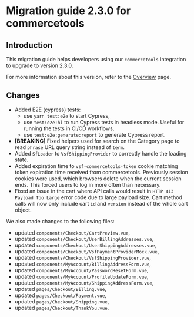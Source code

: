 # Migration guide 2.3.0 for commercetools

## Introduction

This migration guide helps developers using our `commercetools` integration to upgrade to version 2.3.0.

For more information about this version, refer to the [Overview](./overview.md) page.

## Changes

- Added E2E (cypress) tests:
  - use `yarn test:e2e` to start Cypress,
  - use `test:e2e:hl` to run Cypress tests in headless mode. Useful for running the tests in CI/CD workflows,
  - use `test:e2e:generate:report` to generate Cypress report.
- **[BREAKING]** Fixed helpers used for search on the Category page to read `phrase` URL query string instead of `term`.
- Added `SfLoader` to `VsfShippingProvider` to correctly handle the loading state.
- Added expiration time to `vsf-commercetools-token` cookie matching token expiration time received from commercetools. Previously session cookies were used, which browsers delete when the current session ends. This forced users to log in more often than necessary.
- Fixed an issue in the cart where API calls would result in `HTTP 413 Payload Too Large` error code due to large payload size. Cart method calls will now only include cart `id` and `version` instead of the whole cart object.

We also made changes to the following files:
- updated `components/Checkout/CartPreview.vue`,
- updated `components/Checkout/UserBillingAddresses.vue`,
- updated `components/Checkout/UserShippingAddresses.vue`,
- updated `components/Checkout/VsfPaymentProviderMock.vue`,
- updated `components/Checkout/VsfShippingProvider.vue`,
- updated `components/MyAccount/BillingAddressForm.vue`,
- updated `components/MyAccount/PasswordResetForm.vue`,
- updated `components/MyAccount/ProfileUpdateForm.vue`,
- updated `components/MyAccount/ShippingAddressForm.vue`,
- updated `pages/Checkout/Billing.vue`,
- updated `pages/Checkout/Payment.vue`,
- updated `pages/Checkout/Shipping.vue`,
- updated `pages/Checkout/ThankYou.vue`.
